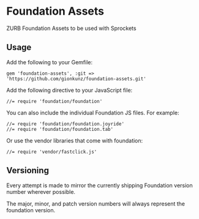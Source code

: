# Foundation Assets

ZURB Foundation Assets to be used with Sprockets

## Usage

Add the following to your Gemfile:

    gem 'foundation-assets', :git => 'https://github.com/gionkunz/foundation-assets.git'

Add the following directive to your JavaScript file:

    //= require 'foundation/foundation'

You can also include the individual Foundation JS files. For example:

	//= require 'foundation/foundation.joyride'
	//= require 'foundation/foundation.tab'

Or use the vendor libraries that come with foundation:

	//= require 'vendor/fastclick.js'

## Versioning

Every attempt is made to mirror the currently shipping Foundation version number wherever possible.

The major, minor, and patch version numbers will always represent the foundation version.
